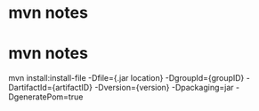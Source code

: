 # mvn notes
# mvn notes
mvn install:install-file -Dfile={.jar location} -DgroupId={groupID} -DartifactId={artifactID} -Dversion={version} -Dpackaging=jar -DgeneratePom=true
